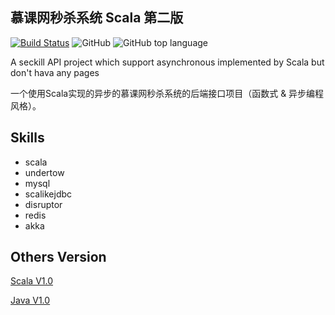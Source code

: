 慕课网秒杀系统 Scala 第二版
---

[![Build Status](https://travis-ci.org/jxnu-liguobin/seckillPro.svg?branch=master)](https://travis-ci.org/jxnu-liguobin/seckillPro)
![GitHub](https://img.shields.io/github/license/jxnu-liguobin/seckillPro.svg)
![GitHub top language](https://img.shields.io/github/languages/top/jxnu-liguobin/seckillPro.svg)

A seckill API project  which support asynchronous implemented by Scala but don't hava any pages

一个使用Scala实现的异步的慕课网秒杀系统的后端接口项目（函数式 & 异步编程风格）。

Skills
---

* scala
* undertow
* mysql
* scalikejdbc
* disruptor
* redis
* akka


Others Version
---
[Scala V1.0](https://github.com/jxnu-liguobin/SpringBoot-SecKill-Scala)

[Java  V1.0](https://github.com/jxnu-liguobin/SpringBoot-SecKill-Scala/tree/seckill)
